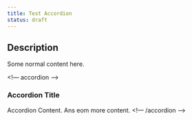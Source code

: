 ```yaml
---
title: Test Accordion
status: draft
---
```


## Description
Some normal content here.

<!— accordion —>
### Accordion Title
Accordion Content.
Ans eom more content.
<!— /accordion —>